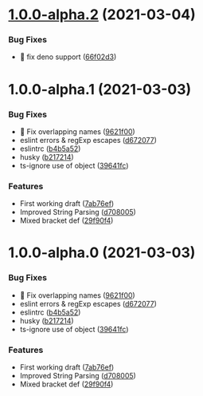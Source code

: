 # [1.0.0-alpha.2](https://github.com/josh-hemphill/subslate/compare/v1.0.0-alpha.1...v1.0.0-alpha.2) (2021-03-04)


### Bug Fixes

* :bug: fix deno support ([66f02d3](https://github.com/josh-hemphill/subslate/commit/66f02d319fdebf26047c38e03de30994a1759f29))

# 1.0.0-alpha.1 (2021-03-03)


### Bug Fixes

* :bug: Fix overlapping names ([9621f00](https://github.com/josh-hemphill/subslate/commit/9621f004c6695ad32fbb6848eed4ad1bc8cebb3e))
* eslint errors & regExp escapes ([d672077](https://github.com/josh-hemphill/subslate/commit/d672077a73da49b9d64ee67bffed2db2fe6cd25e))
* eslintrc ([b4b5a52](https://github.com/josh-hemphill/subslate/commit/b4b5a52cd146957d763c5ddfa3133cf80ffc8459))
* husky ([b217214](https://github.com/josh-hemphill/subslate/commit/b217214997eac8aed8fbb0853ce7214b8d95b0f6))
* ts-ignore use of object ([39641fc](https://github.com/josh-hemphill/subslate/commit/39641fcac903cd162b2c754f1b0dab3392990b65))


### Features

* First working draft ([7ab76ef](https://github.com/josh-hemphill/subslate/commit/7ab76efaa2a2dfd895236af3100807ee0e94a0c7))
* Improved String Parsing ([d708005](https://github.com/josh-hemphill/subslate/commit/d7080051d968c4f0da9457732ba26079a01a98bb))
* Mixed bracket def ([29f90f4](https://github.com/josh-hemphill/subslate/commit/29f90f4759bf6a3d8b2a22d8b7e5c882ae0fe7e6))

# 1.0.0-alpha.0 (2021-03-03)


### Bug Fixes

* :bug: Fix overlapping names ([9621f00](https://github.com/josh-hemphill/subslate/commit/9621f004c6695ad32fbb6848eed4ad1bc8cebb3e))
* eslint errors & regExp escapes ([d672077](https://github.com/josh-hemphill/subslate/commit/d672077a73da49b9d64ee67bffed2db2fe6cd25e))
* eslintrc ([b4b5a52](https://github.com/josh-hemphill/subslate/commit/b4b5a52cd146957d763c5ddfa3133cf80ffc8459))
* husky ([b217214](https://github.com/josh-hemphill/subslate/commit/b217214997eac8aed8fbb0853ce7214b8d95b0f6))
* ts-ignore use of object ([39641fc](https://github.com/josh-hemphill/subslate/commit/39641fcac903cd162b2c754f1b0dab3392990b65))


### Features

* First working draft ([7ab76ef](https://github.com/josh-hemphill/subslate/commit/7ab76efaa2a2dfd895236af3100807ee0e94a0c7))
* Improved String Parsing ([d708005](https://github.com/josh-hemphill/subslate/commit/d7080051d968c4f0da9457732ba26079a01a98bb))
* Mixed bracket def ([29f90f4](https://github.com/josh-hemphill/subslate/commit/29f90f4759bf6a3d8b2a22d8b7e5c882ae0fe7e6))
